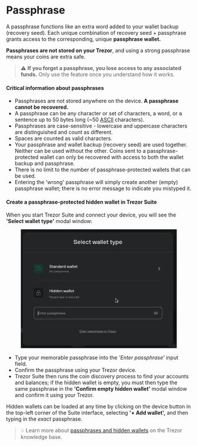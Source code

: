 # Passphrase

A passphrase functions like an extra word added to your wallet backup (recovery seed). Each unique combination of recovery seed + passphrase grants access to the corresponding, unique **passphrase wallet.**

**Passphrases are not stored on your Trezor**, and using a strong passphrase means your coins are extra safe.

> ⚠️ **If you forget a passphrase, you lose access to any associated funds.** Only use the feature once you understand how it works.

#### Critical information about passphrases

* Passphrases are not stored anywhere on the device. **A passphrase cannot be recovered.**
* A passphrase can be any character or set of characters, a word, or a sentence up to 50 bytes long (\~50 [ASCII](https://ascii.cl/) characters).
* Passphrases are case-sensitive - lowercase and uppercase characters are distinguished and count as different.
* Spaces are counted as valid characters.
* Your passphrase and wallet backup (recovery seed) are used together. Neither can be used without the other. Coins sent to a passphrase-protected wallet can only be recovered with access to both the wallet backup and passphrase.
* There is no limit to the number of passphrase-protected wallets that can be used.
* Entering the 'wrong' passphrase will simply create another (empty) passphrase wallet; there is no error message to indicate you mistyped it.

#### Create a passphrase-protected hidden wallet in Trezor Suite

When you start Trezor Suite and connect your device, you will see the **'Select wallet type'** modal window:

<figure><img src="../../.gitbook/assets/Select_wallet_type-modal.png" alt=""><figcaption></figcaption></figure>

* Type your memorable passphrase into the _'Enter passphrase'_ input field.
* Confirm the passphrase using your Trezor device.
* Trezor Suite then runs the coin discovery process to find your accounts and balances; if the hidden wallet is empty, you must then type the same passphrase in the **'Confirm empty hidden wallet'** modal window and confirm it using your Trezor.

Hidden wallets can be loaded at any time by clicking on the device button in the top-left corner of the Suite interface, selecting **'+ Add wallet',** and then typing in the _exact_ passphrase.

> 💡 Learn more about [passphrases and hidden wallets](https://trezor.io/guides/backups-recovery/advanced-wallets/passphrases-and-hidden-wallets) on the Trezor knowledge base.
